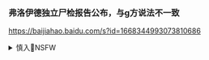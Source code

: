 ### 弗洛伊德独立尸检报告公布，与g方说法不一致
https://baijiahao.baidu.com/s?id=1668344993073810686

<details><summary>慎入🔞NSFW</summary>

Not Safe For Work
![](https://upload.wikimedia.org/wikipedia/commons/thumb/d/d3/Biohazard_Symbol_Specification.png/210px-Biohazard_Symbol_Specification.png)

<details><summary><b>风险自理Use At Your Own Risk🈲</summary>

### 为什么e罗斯也参与澳大利亚和欧美gj的调查疫情源头提案？
https://baijiahao.baidu.com/s?id=1667275056625707552

### 121g正式要求世卫组织就病毒qy问题独立调查怎么办？
https://baijiahao.baidu.com/s?id=1667091963778898244

### 尊严比真相更重要？为何我们不能接受世卫组织对新冠yt的调查？
https://baijiahao.baidu.com/s?id=1667131661703116873

### 路透香gm调：68%受访者支持“一g两制” 74%要求独立调查港j
https://www.zaobao.com.sg/realtime/china/story20200101-1017575

### 香g特区zf严正回应海外人士关于设国际独立调查机制公开信：任何zf都不会容忍或向这种压力屈服
http://www.whb.cn/zhuzhan/rd/20200101/311807.html

</details>
</details>
